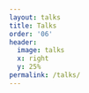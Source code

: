 ```yaml
---
layout: talks
title: Talks
order: '06'
header:
  image: talks
  x: right
  y: 25%
permalink: /talks/
---
```

